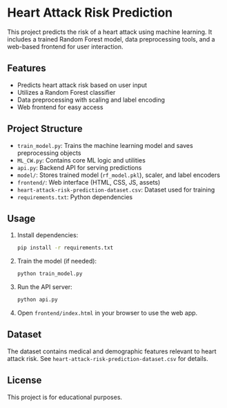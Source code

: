 # Heart Attack Risk Prediction

This project predicts the risk of a heart attack using machine learning. It includes a trained Random Forest model, data preprocessing tools, and a web-based frontend for user interaction.

## Features
- Predicts heart attack risk based on user input
- Utilizes a Random Forest classifier
- Data preprocessing with scaling and label encoding
- Web frontend for easy access

## Project Structure
- `train_model.py`: Trains the machine learning model and saves preprocessing objects
- `ML_CW.py`: Contains core ML logic and utilities
- `api.py`: Backend API for serving predictions
- `model/`: Stores trained model (`rf_model.pkl`), scaler, and label encoders
- `frontend/`: Web interface (HTML, CSS, JS, assets)
- `heart-attack-risk-prediction-dataset.csv`: Dataset used for training
- `requirements.txt`: Python dependencies

## Usage
1. Install dependencies:
   ```bash
   pip install -r requirements.txt
   ```
2. Train the model (if needed):
   ```bash
   python train_model.py
   ```
3. Run the API server:
   ```bash
   python api.py
   ```
4. Open `frontend/index.html` in your browser to use the web app.

## Dataset
The dataset contains medical and demographic features relevant to heart attack risk. See `heart-attack-risk-prediction-dataset.csv` for details.

## License
This project is for educational purposes.

 
